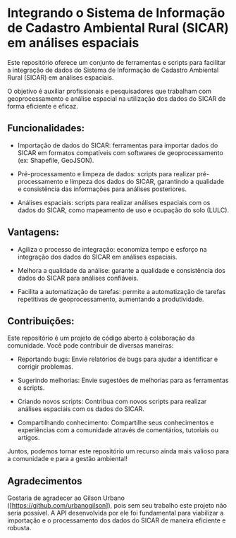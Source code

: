 # Integrando o Sistema de Informação de Cadastro Ambiental Rural (SICAR) em análises espaciais

Este repositório oferece um conjunto de ferramentas e scripts para facilitar a integração de dados do Sistema de Informação de Cadastro Ambiental Rural (SICAR) em análises espaciais.

O objetivo é auxiliar profissionais e pesquisadores que trabalham com geoprocessamento e análise espacial na utilização dos dados do SICAR de forma eficiente e eficaz.

## Funcionalidades:

- Importação de dados do SICAR: ferramentas para importar dados do SICAR em formatos compatíveis com softwares de geoprocessamento (ex: Shapefile, GeoJSON).

- Pré-processamento e limpeza de dados: scripts para realizar pré-processamento e limpeza dos dados do SICAR, garantindo a qualidade e consistência das informações para análises posteriores.

- Análises espaciais: scripts para realizar análises espaciais com os dados do SICAR, como mapeamento de uso e ocupação do solo (LULC).


## Vantagens:

- Agiliza o processo de integração: economiza tempo e esforço na integração dos dados do SICAR em análises espaciais.

- Melhora a qualidade da análise: garante a qualidade e consistência dos dados do SICAR para análises confiáveis.

- Facilita a automatização de tarefas: permite a automatização de tarefas repetitivas de geoprocessamento, aumentando a produtividade.


## Contribuições:

Este repositório é um projeto de código aberto à colaboração da comunidade. Você pode contribuir de diversas maneiras:

- Reportando bugs: Envie relatórios de bugs para ajudar a identificar e corrigir problemas.

- Sugerindo melhorias: Envie sugestões de melhorias para as ferramentas e scripts.

- Criando novos scripts: Contribua com novos scripts para realizar análises espaciais com os dados do SICAR.

- Compartilhando conhecimento: Compartilhe seus conhecimentos e experiências com a comunidade através de comentários, tutoriais ou artigos.

Juntos, podemos tornar este repositório um recurso ainda mais valioso para a comunidade e para a gestão ambiental!

## Agradecimentos

Gostaria de agradecer ao Gilson Urbano ([https://github.com/urbanogilson]), pois sem seu trabalho este projeto não seria possível. A API desenvolvida por ele foi fundamental para viabilizar a importação e o processamento dos dados do SICAR de maneira eficiente e robusta.
